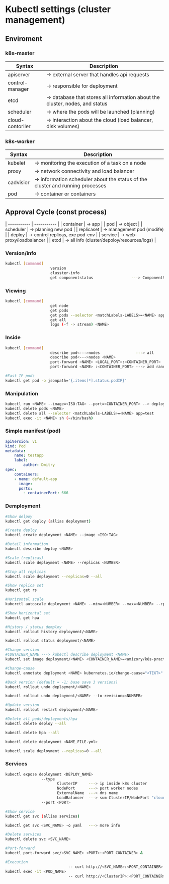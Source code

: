# Kubectl settings (cluster management)

## Enviroment

### k8s-master

| Syntax | Description |
| ----------- | ----------- |
| apiserver | -> external server that handles api requests |
| control-manager | -> responsible for deployment |
| etcd | -> database that stores all information about the cluster, nodes, and status |
| scheduler | -> where the pods will be launched (planning)|
| cloud-contorller | -> interaction about the cloud (load balancer, disk volumes)|

### k8s-worker

| Syntax | Description |
| ----------- | ----------- |
| kubelet | -> monitoring the execution of a task on a node |
| proxy | -> network connectivity and load balancer |
| cadvisior | -> information scheduler about the status of the cluster and running processes |
| pod | -> container or containers|

## Approval Cycle (const process)

| ----------- | ----------- |
| container | -> app |
| pod | -> object |
| scheduler | -> planning new pod |
| replicaset | -> management pod (modife) |
| deploy | -> control replicas, exe pod-env |
| service | -> web-proxy/loadbalancer |
| etcd | -> all info (cluster/depoloy/resources/logs) |

### Version/info

```bash
kubectl [command]
                    version 
                    clusster-info
                    get componentstatus                 ---> ComponentStatus is deprecated in v1.19+
```

### Viewing

```bash
kubectl [command]
                    get node
                    get pods
                    get pods --selector <matchLabels-LABELS>=<NAME> app=test
                    get all
                    logs (-f -> stream) <NAME>
```

### Inside

```bash
kubectl [command]
                    describe pod<--->nodes                ---> all
                    describe pod<--->nodes <NAME> 
                    port-forward <NAME> <LOCAL_PORT>:<CONTAINER_PORT>
                    port-forward <NAME> :<CONTAINER_PORT> ---> add random local port

#Fast IP pods
kubectl get pod -o jsonpath='{.items[*].status.podIP}'
```

### Manipulation

```sh
kubectl run <NAME> --image=<ISO:TAG> --port=<CONTAINER_PORT> --> deploy --> pod-object
kubectl delete pods <NAME>
kubectl delete all --selector <matchLabels-LABELS>=<NAME> app=test
kubectl exec -it <NAME> sh (~/bin/bash)
```

### Simple manifest (pod)

```yml
apiVersion: v1
kind: Pod
metadata:
    name: testapp
    label:
        author: Dmitry
spec:
    containers:
    - name: default-app
      image:
      ports:
        - containerPort: 666
```

### Demployment

```sh
#Show delpoy
kubectl get deploy (allias deployment)

#Create deploy
kubectl create deployment <NAME> --image <ISO:TAG>

#Detail information
kubectl describe deploy <NAME>

#Scale (replicas)
kubectl scale deployment <NAME> --replicas <NUMBER>

#Stop all replicas
kubectl scale deployment --replicas=0 --all

#Show replica set
kubectl get rs

#Horizontal scale
kuberctl autoscale deployment <NAME> --min=<NUMBER> --max=<NUMBER> --cpu-percent=<NUMBER>

#Show horizontal set
kubectl get hpa

#History / status demploy
kubectl rollout history deployment/<NAME>

kubectl rollout status deployment/<NAME>

#Change version
#CONTAINER_NAME ---> kubectl describe deployment <NAME>
kubectl set image deployment/<NAME> <CONTAINER_NAME>=<amizory/k8s-practice:latest> --record

#Change-cause
kubectl annotate deployment <NAME> kubernetes.io/change-cause="<TEXT>"

#Back version (default = -1; base save 3 versions)
kubectl rollout undo deployment/<NAME>

kubectl rollout undo deployment/<NAME> --to-revision=<NUMBER>

#Update version
kubectl rollout restart deployment/<NAME>

#Delete all pods/deployments/hpa
kubectl delete deploy --all

kubectl delete hpa --all

kubectl delete deployment <NAME_FILE.yml>

kubectl scale deployment --replicas=0 --all
```

### Services

```sh
kubectl expose deployment <DEPLOY_NAME> 
                --type 
                       ClusterIP     ---> ip inside k8s cluster 
                       NodePort      ---> port worker nodes
                       ExternalName  ---> dns name
                       LoadBalancer  ---> sum ClusterIP/NodePort "cloud clusters"
                --port <PORT>

#Show service 
kubectl get svc (allias services)

kubectl get svc <SVC_NAME> -o yaml   ---> more info 

#Delete services
kubectl delete svc <SVC_NAME>

#Port-forward
kubectl port-forward svc/<SVC_NAME> <PORT>:<PORT_CONTAINER> &

#Execution
                            -- curl http://<SVC_NAME>:<PORT_CONTAINER>
kubectl exec -it <POD_NAME>     
                            -- curl http://<ClusterIP>:<PORT_CONTAINER>
```
